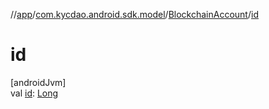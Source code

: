 //[app](../../../index.md)/[com.kycdao.android.sdk.model](../index.md)/[BlockchainAccount](index.md)/[id](id.md)

# id

[androidJvm]\
val [id](id.md): [Long](https://kotlinlang.org/api/latest/jvm/stdlib/kotlin/-long/index.html)
